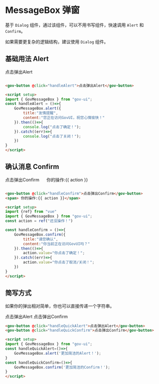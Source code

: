 # MessageBox 弹窗

基于 ```Dialog``` 组件，通过该组件，可以不用书写组件，快速调用 ```Alert``` 和 ```Confirm```。

如果需要更复杂的逻辑结构，建议使用 ```Dialog``` 组件。

<script setup>
import {ref} from "vue"
import {GovMessageBox} from "../../packages/index.js";

const handleAlert = ()=>{
	GovMessageBox.alert({
		title:"友情提醒",
		content:"您正在访问GovUI，祝您心情愉快！"
	}).then(()=>{
		console.log("点击了确定！");
	}).catch((err)=>{
		console.log("点击了关闭！");
	})
}


const action = ref("")
const handleConfirm = ()=>{
	GovMessageBox.confirm({
		title:"请您确认",
		content:"你当前正在访问GovUI吗？"
	}).then(()=>{
		action.value="你点击了确定！";
	}).catch((err)=>{
		action.value="你点击了取消/关闭！";
	})
}

const handleQuickAlert=()=>{
	GovMessageBox.alert('更加简洁的Alert！');
}
const handleQuickConfirm=()=>{
	GovMessageBox.confirm('更加简洁的Confirm！');
}
</script>


## 基础用法 Alert

<demo-container class="demo-gov-form">
<gov-button @click="handleAlert">点击弹出Alert</gov-button>
</demo-container>

```md

<gov-button @click="handleAlert">点击弹出Alert</gov-button>

<script setup>
import { GovMessageBox } from "gov-ui";
const handleAlert = ()=>{
	GovMessageBox.alert({
		title:"友情提醒",
		content:"您正在访问GovUI，祝您心情愉快！"
	}).then(()=>{
		console.log("点击了确定！");
	}).catch((err)=>{
		console.log("点击了关闭！");
	})
}
</script>
```

## 确认消息 Confirm

<demo-container class="demo-gov-form">
<gov-button @click="handleConfirm">点击弹出Confirm</gov-button>
&nbsp;&nbsp;&nbsp;&nbsp;
<span>你的操作:{{ action }}</span>
</demo-container>

```md

<gov-button @click="handleConfirm">点击弹出Confirm</gov-button>
<span> 你的操作:{{ action }}</span>

<script setup>
import {ref} from "vue"
import { GovMessageBox } from "gov-ui";
const action = ref("还没操作！")

const handleConfirm = ()=>{
	GovMessageBox.confirm({
		title:"请您确认",
		content:"你当前正在访问GovUI吗？"
	}).then(()=>{
		action.value="你点击了确定！";
	}).catch((err)=>{
		action.value="你点击了取消/关闭！";
	})
}
</script>
```


## 简写方式

如果你的弹出相对简单，你也可以直接传递一个字符串。

<demo-container class="demo-gov-form">
<gov-button @click="handleQuickAlert">点击弹出Alert</gov-button>
<gov-button @click="handleQuickConfirm">点击弹出Confirm</gov-button>
</demo-container>

```md
<gov-button @click="handleQuickAlert">点击弹出Alert</gov-button>
<gov-button @click="handleQuickConfirm">点击弹出Confirm</gov-button>

<script setup>
import { GovMessageBox } from "gov-ui";
const handleQuickAlert=()=>{
	GovMessageBox.alert('更加简洁的Alert！');
}
const handleQuickConfirm=()=>{
	GovMessageBox.confirm('更加简洁的Confirm！');
}
</script>
```
